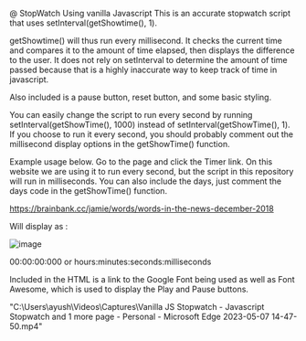 @ StopWatch Using vanilla Javascript
This is an accurate stopwatch script that uses setInterval(getShowtime(), 1).

getShowtime() will thus run every millisecond. It checks the current time and compares it to the amount of time elapsed, then displays the difference to the user. It does not rely on setInterval to determine the amount of time passed because that is a highly inaccurate way to keep track of time in javascript.

Also included is a pause button, reset button, and some basic styling.

You can easily change the script to run every second by running setInterval(getShowTime(), 1000) instead of setInterval(getShowTime(), 1). If you choose to run it every second, you should probably comment out the millisecond display options in the getShowTime() function.

Example usage below. Go to the page and click the Timer link. On this website we are using it to run every second, but the script in this repository will run in milliseconds. You can also include the days, just comment the days code in the getShowTime() function.

https://brainbank.cc/jamie/words/words-in-the-news-december-2018


Will display as :

![image](https://user-images.githubusercontent.com/123397357/236668037-0d0410a6-9e71-4212-8e16-878888148cd9.png)

00:00:00:000 or hours:minutes:seconds:milliseconds

Included in the HTML is a link to the Google Font being used as well as Font Awesome, which is used to display the Play and Pause buttons.


"C:\Users\ayush\Videos\Captures\Vanilla JS Stopwatch - Javascript Stopwatch and 1 more page - Personal - Microsoft​ Edge 2023-05-07 14-47-50.mp4"
